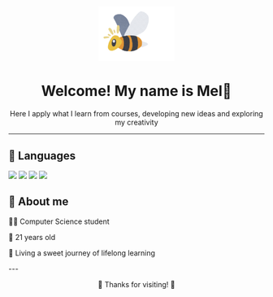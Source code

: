 <p align="center">
  <img src="gifabelhapngcortado-ezgif.com-crop.gif?raw=true" width="150" alt="gif abelha" />
</p> 


<h1 align="center">Welcome! My name is Mel🍯</h1>

<p align= "center">Here I apply what I learn from courses, developing new ideas and exploring my creativity </p>

---

<h2>🐝 Languages </h2>

<img src="https://img.shields.io/badge/Python-DA70D6?style=plastic&logo=python&logoColor=white"/> <img src="https://img.shields.io/badge/HTML-FF69B4?style=plastic&logo=html5&logoColor=white"/> <img src="https://img.shields.io/badge/CSS-DA70D6?style=plastic&logo=css3&logoColor=white"/> <img src="https://img.shields.io/badge/C-FF69B4?style=plastic&logo=c&logoColor=white"/>

<h2>🐝 About me</h2>
<p>👩‍💻 Computer Science student</p>
<p>🌟 21 years old</p>
<p>🍯 Living a sweet journey of lifelong learning</p>
---

<p align="center">🍯 Thanks for visiting! 🍯</p>

